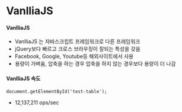 # VanlliaJS

#### VanlliaJS
+ VanlliaJS 는 자바스크립트 프레임워크로 다른 프레임워크
+ jQuery보다 빠르고 크로스 브라우징이 잘되는 특성을 갖음
+ Facebook, Google, Youtube등 해외사이트에서 사용
+ 용량이 가벼움, 압축을 하는 경우 압축을 하지 않는 경우보다 용량이 더 나감
 
#### VanlliaJS 속도
~~~
document.getElementById('test-table');
~~~
+ 12,137,211 ops/sec
